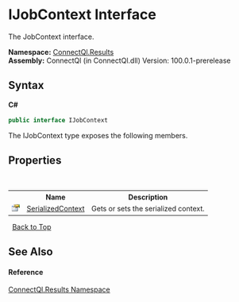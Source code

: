 # IJobContext Interface
 

The JobContext interface.

**Namespace:**&nbsp;<a href="N_ConnectQl_Results">ConnectQl.Results</a><br />**Assembly:**&nbsp;ConnectQl (in ConnectQl.dll) Version: 100.0.1-prerelease

## Syntax

**C#**<br />
``` C#
public interface IJobContext
```

The IJobContext type exposes the following members.


## Properties
&nbsp;<table><tr><th></th><th>Name</th><th>Description</th></tr><tr><td>![Public property](media/pubproperty.gif "Public property")</td><td><a href="P_ConnectQl_Results_IJobContext_SerializedContext">SerializedContext</a></td><td>
Gets or sets the serialized context.</td></tr></table>&nbsp;
<a href="#ijobcontext-interface">Back to Top</a>

## See Also


#### Reference
<a href="N_ConnectQl_Results">ConnectQl.Results Namespace</a><br />